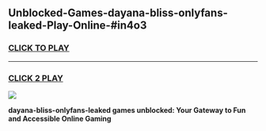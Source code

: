 
## Unblocked-Games-dayana-bliss-onlyfans-leaked-Play-Online-#in4o3
<h3>
<a href="https://premium.freeplayer.one?title=dayana-bliss-onlyfans-leaked&ref=27F">CLICK TO PLAY</a></h3>
<hr>

<h3>
<a href="https://premium.freeplayer.one?title=dayana-bliss-onlyfans-leaked&ref=27F">CLICK 2 PLAY</a>
  
</h3>

<a href="https://premium.freeplayer.one?title=dayana-bliss-onlyfans-leaked&ref=27F"><img src="https://clearcache.store/games.png"></a>


**dayana-bliss-onlyfans-leaked games unblocked: Your Gateway to Fun and Accessible Online Gaming**
